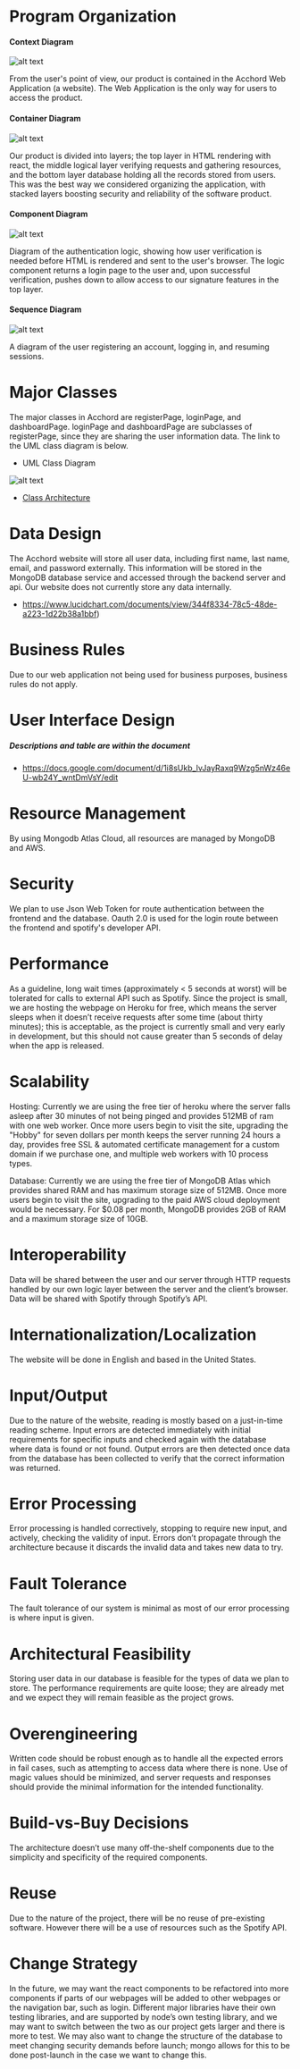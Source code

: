 # Program Organization

#### Context Diagram
![alt text](https://github.com/element2112/ACCHORD/blob/master/artifacts/context_diagram.png)

From the user's point of view, our product is contained in the Acchord Web Application (a website). The Web Application is the only way for users to access the product.

#### Container Diagram
![alt text](https://github.com/element2112/ACCHORD/blob/master/artifacts/container_diagram.png)

Our product is divided into layers; the top layer in HTML rendering with react, the middle logical layer verifying requests and gathering resources, and the bottom layer database holding all the records stored from users. This was the best way we considered organizing the application, with stacked layers boosting security and reliability of the software product.

#### Component Diagram
![alt text](https://github.com/element2112/ACCHORD/blob/master/artifacts/component_diagram.png)

Diagram of the authentication logic, showing how user verification is needed before HTML is rendered and sent to the user's browser. The logic component returns a login page to the user and, upon successful verification, pushes down to allow access to our signature features in the top layer.

#### Sequence Diagram
![alt text](https://github.com/element2112/ACCHORD/blob/master/artifacts/Acchord%20Sequence%20Diagram.png)

A diagram of the user registering an account, logging in, and resuming sessions.

# Major Classes

The major classes in Acchord are registerPage, loginPage, and dashboardPage.  loginPage and dashboardPage are subclasses of registerPage, since they are sharing the user information data.  The link to the UML class diagram is below.

* UML Class Diagram

![alt text](https://github.com/element2112/ACCHORD/blob/master/artifacts/class_architecture.png)

* [Class Architecture](https://github.com/element2112/ACCHORD/blob/master/artifacts/class_architecture.md)

# Data Design

The Acchord website will store all user data, including first name, last name, email, and password externally.  This information will be stored in the MongoDB database service and accessed through the backend server and api.  Our website does not currently store any data internally.

* https://www.lucidchart.com/documents/view/344f8334-78c5-48de-a223-1d22b38a1bbf)

# Business Rules

Due to our web application not being used for business purposes, business rules do not apply.

# User Interface Design 
##### Descriptions and table are within the document

* https://docs.google.com/document/d/1i8sUkb_lvJayRaxq9Wzg5nWz46eU-wb24Y_wntDmVsY/edit

# Resource Management
By using Mongodb Atlas Cloud, all resources are managed by MongoDB and AWS.

# Security
We plan to use Json Web Token for route authentication between the frontend and the database. Oauth 2.0 is used for the login route between the frontend and spotify's developer API. 

# Performance

As a guideline, long wait times (approximately < 5 seconds at worst) will be tolerated for calls to external API such as Spotify. Since the project is small, we are hosting the webpage on Heroku for free, which means the server sleeps when it doesn’t receive requests after some time (about thirty minutes); this is acceptable, as the project is currently small and very early in development, but this should not cause greater than 5 seconds of delay when the app is released.

# Scalability

Hosting: Currently we are using the free tier of heroku where the server falls asleep after 30 minutes of not being pinged and provides 512MB of ram with one web worker. Once more users begin to visit the site, upgrading the "Hobby" for seven dollars per month keeps the server running 24 hours a day, provides free SSL  & automated certificate management for a custom domain if we purchase one, and multiple web workers with 10 process types.

Database: Currently we are using the free tier of MongoDB Atlas which provides shared RAM and has maximum storage size of 512MB. Once more users begin to visit the site, upgrading to the paid AWS cloud deployment would be necessary.  For $0.08 per month, MongoDB provides 2GB of RAM and a maximum storage size of 10GB.

# Interoperability

Data will be shared between the user and our server through HTTP requests handled by our own logic layer between the server and the client’s browser. Data will be shared with Spotify through Spotify’s API. 

# Internationalization/Localization

The website will be done in English and based in the United States.

# Input/Output

Due to the nature of the website, reading is mostly based on a just-in-time reading scheme. Input errors are detected immediately with initial requirements for specific inputs and checked again with the database where data is found or not found. Output errors are then detected once data from the database has been collected to verify that the correct information was returned.

# Error Processing

Error processing is handled correctively, stopping to require new input, and actively, checking the validity of input. Errors don’t propagate through the architecture because it discards the invalid data and takes new data to try.

# Fault Tolerance

The fault tolerance of our system is minimal as most of our error processing is where input is given.

# Architectural Feasibility

Storing user data in our database is feasible for the types of data we plan to store. The performance requirements are quite loose; they are already met and we expect they will remain feasible as the project grows.

# Overengineering

Written code should be robust enough as to handle all the expected errors in fail cases, such as attempting to access data where there is none. Use of magic values should be minimized, and server requests and responses should provide the minimal information for the intended functionality.

# Build-vs-Buy Decisions

The architecture doesn’t use many off-the-shelf components due to the simplicity and specificity of the required components.

# Reuse

Due to the nature of the project, there will be no reuse of pre-existing software. However there will be a use of resources such as the Spotify API.

# Change Strategy

In the future, we may want the react components to be refactored into more components if parts of our webpages will be added to other webpages or the navigation bar, such as login. Different major libraries have their own testing libraries, and are supported by node’s own testing library, and we may want to switch between the two as our project gets larger and there is more to test. We may also want to change the structure of the database to meet changing security demands before launch; mongo allows for this to be done post-launch in the case we want to change this.
